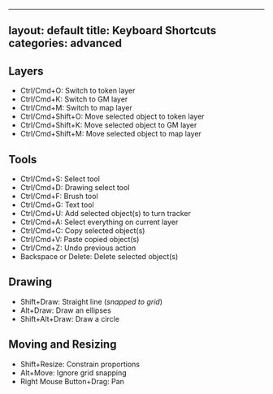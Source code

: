 
---
layout: default
title: Keyboard Shortcuts
categories: advanced
---

Layers
--------
* Ctrl/Cmd+O: Switch to token layer
* Ctrl/Cmd+K: Switch to GM layer
* Ctrl/Cmd+M: Switch to map layer
* Ctrl/Cmd+Shift+O: Move selected object to token layer
* Ctrl/Cmd+Shift+K: Move selected object to GM layer
* Ctrl/Cmd+Shift+M: Move selected object to map layer

Tools
--------
* Ctrl/Cmd+S: Select tool
* Ctrl/Cmd+D: Drawing select tool
* Ctrl/Cmd+F: Brush tool
* Ctrl/Cmd+G: Text tool
* Ctrl/Cmd+U: Add selected object(s) to turn tracker
* Ctrl/Cmd+A: Select everything on current layer
* Ctrl/Cmd+C: Copy selected object(s)
* Ctrl/Cmd+V: Paste copied object(s)
* Ctrl/Cmd+Z: Undo previous action
* Backspace or Delete: Delete selected object(s)

Drawing
--------
* Shift+Draw: Straight line (<i>snapped to grid</i>)
* Alt+Draw: Draw an ellipses
* Shift+Alt+Draw: Draw a circle

Moving and Resizing
--------
* Shift+Resize: Constrain proportions
* Alt+Move: Ignore grid snapping
* Right Mouse Button+Drag: Pan
